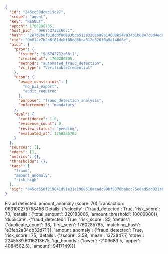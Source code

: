 ```json
{
  "id": "246cc59dcec19c97",
  "scope": "agent",
  "key": "RESULT",
  "epoch": 1760286705,
  "host_pid": "9e6742732c60:1",
  "hash": "2e7b2b6f81dcbf80e83bca512e32016a9a14608e547a34b1b0e47c0d4ed84846",
  "cid": "QmV12e7b2b6f81dcbf80e83bca512e32016a9a14608e",
  "aicp": {
    "prov": {
      "issuer": "9e6742732c60:1",
      "created_at": 1760286705,
      "method": "automated_fraud_detection",
      "vc_type": "VerifiableCredential"
    },
    "ucon": {
      "usage_constraints": [
        "no_pii_export",
        "audit_required"
      ],
      "purpose": "fraud_detection_analysis",
      "enforcement": "mandatory"
    },
    "eval": {
      "confidence": 1.0,
      "evidence_count": 0,
      "review_status": "pending",
      "evaluated_at": 1760286705
    }
  },
  "sources": [],
  "edges": [],
  "metrics": {},
  "thresholds": {},
  "tags": [
    "fraud",
    "amount_anomaly",
    "risk_high"
  ],
  "sig": "045ce550f219041d91e31e1908518acadc99bf9376babcc75e8ad5dd821a0bb2"
}
```

Fraud detected: amount_anomaly (score: 76)
Transaction: 063100275758456
Details: {'velocity': {'fraud_detected': True, 'risk_score': 70, 'details': {'total_amount': 320183066, 'amount_threshold': 10000000}}, 'duplicate': {'fraud_detected': True, 'risk_score': 85, 'details': {'duplicate_count': 33, 'first_seen': 1760285765, 'matching_hash': 'e3feb2a34db32d71'}}, 'amount_anomaly': {'fraud_detected': True, 'risk_score': 75, 'details': {'zscore': 3.58, 'mean': 1373847.7, 'stdev': 2245589.6016213675, 'iqr_bounds': {'lower': -2106683.5, 'upper': 4084502.5}, 'amount': 9417149}}}